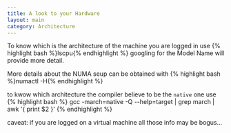 ```yaml
---
title: A look to your Hardware
layout: main
category: Architecture
---
```


To know which is the architecture of the machine you are logged in use
{% highlight bash %}lscpu{% endhighlight %}
googling for the Model Name will provide more detail.

More details about the NUMA seup can be obtained with {% highlight bash %}numactl -H{% endhighlight %}

to kwow which architecture the compiler believe to be the ``native`` one use
{% highlight bash %}
 gcc -march=native -Q --help=target | grep march | awk '{ print $2 }'
{% endhighlight %}

caveat: if you are logged on a virtual machine all those info may be bogus...